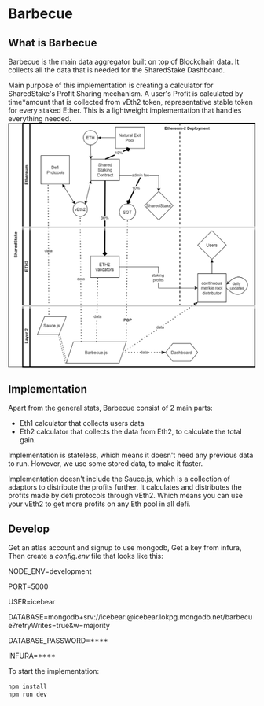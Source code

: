 # Barbecue
## What is Barbecue
Barbecue is the main data aggregator built on top of Blockchain data. It collects all the data that is needed for the SharedStake Dashboard.

Main purpose of this implementation is creating a calculator for SharedStake's Profit Sharing mechanism. A user's Profit is calculated by time*amount that is collected from vEth2 token, representative stable token for every staked Ether. This is a lightweight implementation that handles everything needed.
![](setup.jpg) 

## Implementation 
Apart from the general stats, Barbecue consist of 2 main parts: 
- Eth1 calculator that collects users data
- Eth2 calculator that collects the data from Eth2, to calculate the total gain.

Implementation is stateless, which means it doesn't need any previous data to run. However, we use some stored data, to make it faster.

Implementation doesn't include the Sauce.js, which is a collection of adaptors to distribute the profits further. It calculates and distributes the profits made by defi protocols through vEth2. Which means you can use your vEth2 to get more profits on any Eth pool in all defi.

## Develop 

Get an atlas account and signup to use mongodb,
Get a key from infura,
Then create a *config.env* file that looks like this:

NODE_ENV=development

PORT=5000

USER=icebear

DATABASE=mongodb+srv://icebear:<PASSWORD>@icebear.lokpg.mongodb.net/barbecue?retryWrites=true&w=majority

DATABASE_PASSWORD=****

INFURA=****

To start the implementation:
```
npm install
npm run dev
```